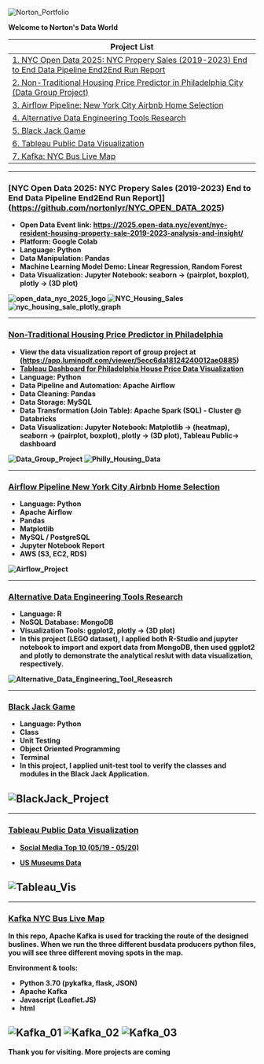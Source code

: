 ![Norton_Portfolio](img/norton_portflio7.png)

<b>Welcome to Norton's Data World<b>

| Project List| 
| ------ |
| [1. NYC Open Data 2025: NYC Propery Sales (2019-2023) End to End Data Pipeline End2End Run Report](#NYC-Propery-Sales-(2019-2023)-End-to-End-Data-Pipeline-End2End-Run-Report)|
| [2. Non-Traditional Housing Price Predictor in Philadelphia City (Data Group Project) ](#Non-Traditional-Housing-Price-Predictor-in-Philadelphia)|
| [3. Airflow Pipeline: New York City Airbnb Home Selection](#Airflow-Pipeline-New-York-City-Airbnb-Home-Selection)|
| [4. Alternative Data Engineering Tools Research](#Alternative-Data-Engineering-Tools-Research)|
| [5. Black Jack Game](#Black-Jack-Game)|
| [6. Tableau Public Data Visualization](#Tableau-Public-Data-Visualization)|
| [7. Kafka: NYC Bus Live Map](#Kafka-NYC-Bus-Live-Map)|


---
### [NYC Open Data 2025: NYC Propery Sales (2019-2023) End to End Data Pipeline End2End Run Report]](https://github.com/nortonlyr/NYC_OPEN_DATA_2025)

- Open Data Event link: https://2025.open-data.nyc/event/nyc-resident-housing-property-sale-2019-2023-analysis-and-insight/
- Platform: Google Colab
- Language: Python
- Data Manipulation: Pandas
- Machine Learning Model Demo: Linear Regression, Random Forest
- Data Visualization: Jupyter Notebook: seaborn -> (pairplot, boxplot), plotly -> (3D plot)

![open_data_nyc_2025_logo](img/open_data_nyc_2025_logo.png)
![NYC_Housing_Sales](img/NYC_Housing_Sales.png)
![nyc_housing_sale_plotly_graph](img/nyc_housing_sale_plotly_graph.png)



---
### [Non-Traditional Housing Price Predictor in Philadelphia](https://github.com/nortonlyr/ZCW.DataGroupProject)

- View the data visualization report of group project at (https://app.luminpdf.com/viewer/5ecc6da18124240012ae0885)
- [Tableau Dashboard for Philadelphia House Price Data Visualization](https://public.tableau.com/profile/norton.li#!/vizhome/Philly_House_Vis_Dashboard/Dashboard1?publish=yes)
- Language: Python
- Data Pipeline and Automation: Apache Airflow
- Data Cleaning: Pandas
- Data Storage: MySQL
- Data Transformation (Join Table): Apache Spark (SQL) - Cluster @ Databricks  
- Data Visualization: Jupyter Notebook: Matplotlib -> (heatmap), seaborn -> (pairplot, boxplot), plotly -> (3D plot), Tableau Public-> dashboard

![Data_Group_Project](img/DataGroupProject.png)
![Philly_Housing_Data](img/Philly_Housing_Data.png)

---
### [Airflow Pipeline New York City Airbnb Home Selection](https://github.com/nortonlyr/DataEngineering.Labs.AirflowProject)

- Language: Python
- Apache Airflow
- Pandas
- Matplotlib
- MySQL / PostgreSQL
- Jupyter Notebook Report
- AWS (S3, EC2, RDS)

![Airflow_Project](img/airflow_flow_chart.png)

---
### [Alternative Data Engineering Tools Research](https://github.com/nortonlyr/Week9-ResearchProjects)  

- Language: R
- NoSQL Database: MongoDB
- Visualization Tools: ggplot2, plotly -> (3D plot)
- In this project (LEGO dataset), I applied both R-Studio and jupyter notebook to import and export data from MongoDB, then used ggplot2 and plotly to demonstrate the analytical reslut with data visualization, respectively.
  
![Alternative_Data_Engineering_Tool_Reseasrch](img/fig.svg)

---
### [Black Jack Game](https://github.com/nortonlyr/PythonFundamentals.Labs.BlackJack)   
  
- Language: Python
- Class
- Unit Testing
- Object Oriented Programming
- Terminal
- In this project, I applied unit-test tool to verify the classes and modules in the Black Jack Application.  

![BlackJack_Project](img/blackjack.jpg)
---  

---
### [Tableau Public Data Visualization](https://public.tableau.com/profile/norton.li#!/)   
  
- [Social Media Top 10 (05/19 - 05/20)](https://public.tableau.com/profile/norton.li#!/vizhome/Social_Media_19to20_Vis01/Social_Media_19to20_Vis_01)

- [US Museums Data](https://public.tableau.com/profile/norton.li#!/vizhome/US_Museums_Dashboard/US_Museum_Dashboard)

![Tableau_Vis](img/social_media_vis01.png)
---  

---
### [Kafka NYC Bus Live Map](https://github.com/nortonlyr/Kafka_Live_Map)   
  
In this repo, Apache Kafka is used for tracking the route of the designed buslines. When we run the three different busdata producers python files, you will see three different moving spots in the map.

Environment & tools:

- Python 3.70 (pykafka, flask, JSON)
- Apache Kafka
- Javascript (Leaflet.JS)
- html

![Kafka_01](img/kafka_pic_01.png)
![Kafka_02](img/kafka_pic_02.png)
![Kafka_03](img/kafka_pic_03.png)
---  

Thank you for visiting. More projects are coming
  
